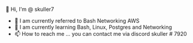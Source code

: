 👋 Hi, I'm @ skuller7
- 👀 I am currently referred to Bash Networking AWS
- 🌱 I am currently learning Bash, Linux, Postgres and Networking
- 📫 How to reach me ... you can contact me via discord skuller # 7920 

<!---
skuller7/skuller7 is a ✨ special ✨ repository because its `README.md` (this file) appears on your GitHub profile.
You can click the Preview link to take a look at your changes.
--->

